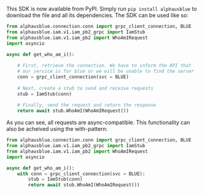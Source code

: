 This SDK is now available from PyPI. Simply run `pip install alphausblue` to download the file and all its dependencies. The SDK can be used like so:

```python
from alphausblue.connection.conn import grpc_client_connection, BLUE
from alphausblue.iam.v1.iam_pb2_grpc import IamStub
from alphausblue.iam.v1.iam_pb2 import WhoAmIRequest
import asyncio

async def get_who_am_i():
    
    # First, retrieve the connection. We have to inform the API that
    # our service is for blue or we will be unable to find the server
    conn = grpc_client_connection(svc = BLUE)
    
    # Next, create a stub to send and receive requests
    stub = IamStub(conn)
    
    # Finally, send the request and return the response
    return await stub.WhoAmI(WhoAmIRequest())
```

As you can see, all requests are async-compatible. This functionality can also be acheived using the with-pattern:

```python
from alphausblue.connection.conn import grpc_client_connection, BLUE
from alphausblue.iam.v1.iam_pb2_grpc import IamStub
from alphausblue.iam.v1.iam_pb2 import WhoAmIRequest
import asyncio

async def get_who_am_i():
    with conn = grpc_client_connection(svc = BLUE):
        stub = IamStub(conn)
        return await stub.WhoAmI(WhoAmIRequest())
```
